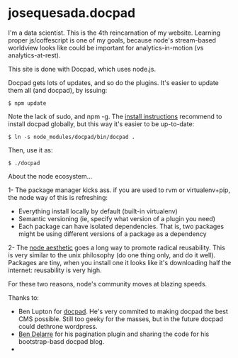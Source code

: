 josequesada.docpad
==================
I'm a data scientist. This is the 4th reincarnation of my website. Learning proper js/coffescript is one of my goals, because node's stream-based worldview looks like could be important for analytics-in-motion (vs analytics-at-rest).

This site is done with Docpad, which uses node.js.

Docpad gets lots of updates, and so do the plugins. It's easier to update them all (and docpad), by issuing:

    $ npm update

Note the lack of sudo, and npm -g. The [install instructions](http://bevry.me/learn/docpad-install) recommend to install docpad globally, but this way it's easier to be up-to-date:

    $ ln -s node_modules/docpad/bin/docpad .

Then, use it as:
    
    $ ./docpad 

About the node ecosystem... 

1- The package manager kicks ass. if you are used to rvm or virtualenv+pip, the node way of this is refreshing:

- Everything install locally by default (built-in virtualenv)
- Semantic versioning (ie, specify what version of a plugin you need)
- Each package can have isolated dependencies. That is, two packages might be using different versions of a package as a dependency

2- The [node aesthetic](http://substack.net/posts/b96642) goes a long way to promote radical reusability. This is very similar to the unix philosophy (do one thing only, and do it well). Packages are tiny, when you install one it looks like it's downloading half the internet: reusability is very high. 

For these two reasons, node's community moves at blazing speeds.

Thanks to:

- Ben Lupton for [docpad](http://docpad.org). He's very commited to making docpad the best CMS possible. Still too geeky for the masses, but in the future docpad could dethrone wordpress.
- [Ben Delarre](http://www.delarre.net/) for his pagination plugin and sharing the code for his bootstrap-basd docpad blog.
- 
